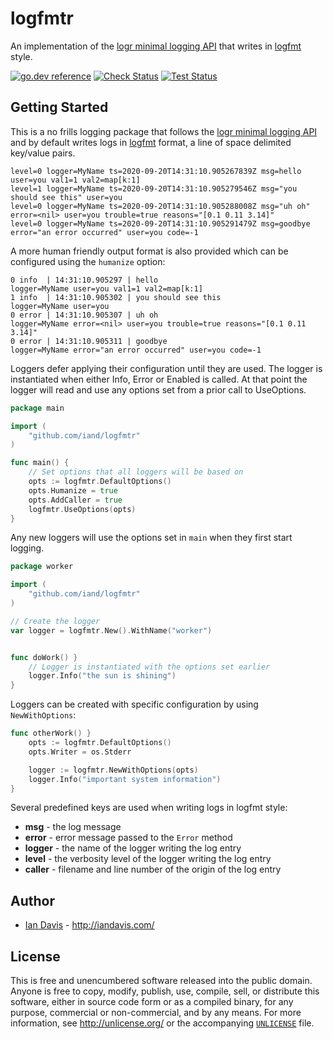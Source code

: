 # logfmtr

An implementation of the [logr minimal logging API](https://github.com/go-logr/logr) that writes in [logfmt](https://www.brandur.org/logfmt) style.

[![go.dev reference](https://img.shields.io/badge/go.dev-reference-007d9c?logo=go&logoColor=white)](https://pkg.go.dev/github.com/iand/logfmtr)
[![Check Status](https://github.com/iand/logfmtr/actions/workflows/check.yml/badge.svg)](https://github.com/iand/logfmtr/actions/workflows/check.yml)
[![Test Status](https://github.com/iand/logfmtr/actions/workflows/test.yml/badge.svg)](https://github.com/iand/logfmtr/actions/workflows/test.yml)


## Getting Started

This is a no frills logging package that follows the [logr minimal logging API](https://github.com/go-logr/logr) 
and by default writes logs in [logfmt](https://www.brandur.org/logfmt) format, a line of space delimited
key/value pairs.

```
level=0 logger=MyName ts=2020-09-20T14:31:10.905267839Z msg=hello user=you val1=1 val2=map[k:1]
level=1 logger=MyName ts=2020-09-20T14:31:10.905279546Z msg="you should see this" user=you
level=0 logger=MyName ts=2020-09-20T14:31:10.905288008Z msg="uh oh" error=<nil> user=you trouble=true reasons="[0.1 0.11 3.14]"
level=0 logger=MyName ts=2020-09-20T14:31:10.905291479Z msg=goodbye error="an error occurred" user=you code=-1
```

A more human friendly output format is also provided which can be configured using the `humanize` option:

```
0 info  | 14:31:10.905297 | hello                          logger=MyName user=you val1=1 val2=map[k:1]
1 info  | 14:31:10.905302 | you should see this            logger=MyName user=you
0 error | 14:31:10.905307 | uh oh                          logger=MyName error=<nil> user=you trouble=true reasons="[0.1 0.11 3.14]"
0 error | 14:31:10.905311 | goodbye                        logger=MyName error="an error occurred" user=you code=-1
```

Loggers defer applying their configuration until they are used. The logger is instantiated when
either Info, Error or Enabled is called. At that point the logger will read and use any options set
from a prior call to UseOptions. 


```Go
package main

import (
    "github.com/iand/logfmtr"
)

func main() {
    // Set options that all loggers will be based on
    opts := logfmtr.DefaultOptions()
    opts.Humanize = true
    opts.AddCaller = true
    logfmtr.UseOptions(opts)
}

```

Any new loggers will use the options set in `main` when they first start logging.

```Go
package worker

import (
    "github.com/iand/logfmtr"
)

// Create the logger
var logger = logfmtr.New().WithName("worker")


func doWork() }
    // Logger is instantiated with the options set earlier
    logger.Info("the sun is shining")
}
```

Loggers can be created with specific configuration by using `NewWithOptions`:

```Go
func otherWork() }
    opts := logfmtr.DefaultOptions()
    opts.Writer = os.Stderr

    logger := logfmtr.NewWithOptions(opts)
    logger.Info("important system information")
}
```

Several predefined keys are used when writing logs in logfmt style:

 * **msg** - the log message
 * **error** - error message passed to the `Error` method
 * **logger** - the name of the logger writing the log entry
 * **level** - the verbosity level of the logger writing the log entry
 * **caller** - filename and line number of the origin of the log entry

## Author

* [Ian Davis](http://github.com/iand) - <http://iandavis.com/>

## License

This is free and unencumbered software released into the public domain. Anyone is free to 
copy, modify, publish, use, compile, sell, or distribute this software, either in source 
code form or as a compiled binary, for any purpose, commercial or non-commercial, and by 
any means. For more information, see <http://unlicense.org/> or the 
accompanying [`UNLICENSE`](UNLICENSE) file.
